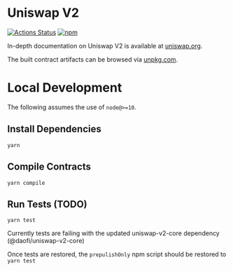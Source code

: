 # Uniswap V2

[![Actions Status](https://github.com/Uniswap/uniswap-v2-periphery/workflows/CI/badge.svg)](https://github.com/Uniswap/uniswap-v2-periphery/actions)
[![npm](https://img.shields.io/npm/v/@daofi/uniswap-v2-periphery?style=flat-square)](https://npmjs.com/package/@daofi/uniswap-v2-periphery)

In-depth documentation on Uniswap V2 is available at [uniswap.org](https://uniswap.org/docs).

The built contract artifacts can be browsed via [unpkg.com](https://unpkg.com/browse/@daofi/uniswap-v2-periphery@latest/).

# Local Development

The following assumes the use of `node@>=10`.

## Install Dependencies

`yarn`

## Compile Contracts

`yarn compile`

## Run Tests (TODO)

`yarn test`

Currently tests are failing with the updated uniswap-v2-core dependency (@daofi/uniswap-v2-core)

Once tests are restored, the `prepulishOnly` npm script should be restored to `yarn test`

